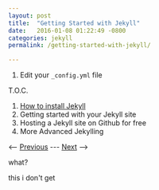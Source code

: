 ```yaml
---
layout: post
title:  "Getting Started with Jekyll"
date:   2016-01-08 01:22:49 -0800
categories: jekyll
permalink: /getting-started-with-jekyll/

---
```


1. Edit your `_config.yml` file

T.O.C.

1. [How to install Jekyll](/how-to-install-jekyll/)
2. Getting started with your Jekyll site
3. Hosting a Jekyll site on Github for free
4. More Advanced Jekylling

<-- [Previous](/how-to-install-jekyll/) --- [Next](/hosting-jekyll-on-github/) -->

what?

this i don't get